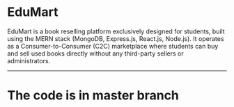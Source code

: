 # EduMart
EduMart is a book reselling platform exclusively designed for students, built using the MERN stack (MongoDB, Express.js, React.js, Node.js). It operates as a Consumer-to-Consumer (C2C) marketplace where students can buy and sell used books directly without any third-party sellers or administrators.

---

# The code is in master branch
